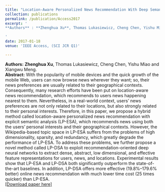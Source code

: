 ```yaml
---
title: "Location-Aware Personalized News Recommendation With Deep Semantic Analysis"
collection: publications
permalink: /publication/Access2017
excerpt: '
**Authors** : **Zhenghua Xu**, Thomas Lukasiewicz, Cheng Chen, Yishu Miao and Xiangwu Meng.

'
date: 2017-01-18
venue: 'IEEE Access, (SCI JCR Q1)'

---
```


**Authors:** **Zhenghua Xu**, Thomas Lukasiewicz, Cheng Chen, Yishu Miao and Xiangwu Meng.  
**Abstract:** With the popularity of mobile devices and the quick growth of the mobile Web, users can
now browse news wherever they want; so, their news preferences are usually related to their geographical
contexts. Consequently, many research efforts have been put on location-aware news recommendation,
which recommends to users news happening nearest to them. Nevertheless, in a real-world context,
users’ news preferences are not only related to their locations, but also strongly related to their personal
interests. Therefore, in this paper, we propose a hybrid method called location-aware personalized news
recommendation with explicit semantic analysis (LP-ESA), which recommends news using both the users’
personal interests and their geographical contexts. However, the Wikipedia-based topic space in LP-ESA
suffers from the problems of high dimensionality, sparsity, and redundancy, which greatly degrade the
performance of LP-ESA. To address these problems, we further propose a novel method called LP-DSA
to exploit recommendation-oriented deep neural networks to extract dense, abstract, low dimensional, and
effective feature representations for users, news, and locations. Experimental results show that LP-ESA
and LP-DSA both significantly outperform the state-of-the-art baselines. In addition, LP-DSA offers more
effective (19.8%–179.6% better) online news recommendation with much lower time cost (25 times quicker)
than LP-ESA.  
[[Download paper here]](https://ieeexplore.ieee.org/stamp/stamp.jsp?tp=&arnumber=7823033)
